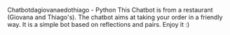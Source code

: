 Chatbotdagiovanaedothiago - Python
This Chatbot is from a restaurant (Giovana and Thiago's). The chatbot aims at taking your order in a friendly way. It is a simple bot based on reflections and pairs. Enjoy it :) 
